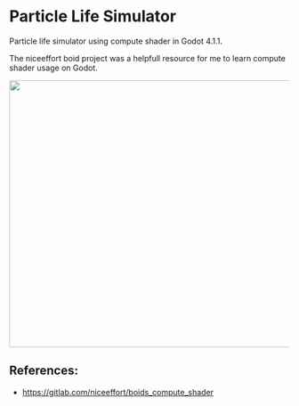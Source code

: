 # Particle Life Simulator

Particle life simulator using compute shader in Godot 4.1.1.

The niceeffort boid project was a helpfull resource for me to learn compute shader usage on Godot.

[<img src="https://img.youtube.com/vi/lL1iU-YkzLY/hqdefault.jpg" width="640" height="480"
/>](https://www.youtube.com/embed/lL1iU-YkzLY)


## References:

- https://gitlab.com/niceeffort/boids_compute_shader
